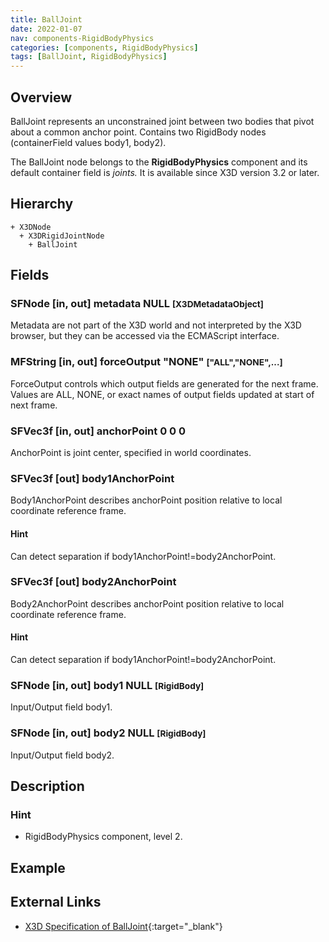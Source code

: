 ```yaml
---
title: BallJoint
date: 2022-01-07
nav: components-RigidBodyPhysics
categories: [components, RigidBodyPhysics]
tags: [BallJoint, RigidBodyPhysics]
---
```

<style>
.post h3 {
  word-spacing: 0.2em;
}
</style>

## Overview

BallJoint represents an unconstrained joint between two bodies that pivot about a common anchor point. Contains two RigidBody nodes (containerField values body1, body2).

The BallJoint node belongs to the **RigidBodyPhysics** component and its default container field is *joints.* It is available since X3D version 3.2 or later.

## Hierarchy

```
+ X3DNode
  + X3DRigidJointNode
    + BallJoint
```

## Fields

### SFNode [in, out] **metadata** NULL <small>[X3DMetadataObject]</small>

Metadata are not part of the X3D world and not interpreted by the X3D browser, but they can be accessed via the ECMAScript interface.

### MFString [in, out] **forceOutput** "NONE" <small>["ALL","NONE",...]</small>

ForceOutput controls which output fields are generated for the next frame. Values are ALL, NONE, or exact names of output fields updated at start of next frame.

### SFVec3f [in, out] **anchorPoint** 0 0 0

AnchorPoint is joint center, specified in world coordinates.

### SFVec3f [out] **body1AnchorPoint**

Body1AnchorPoint describes anchorPoint position relative to local coordinate reference frame.

#### Hint

Can detect separation if body1AnchorPoint!=body2AnchorPoint.

### SFVec3f [out] **body2AnchorPoint**

Body2AnchorPoint describes anchorPoint position relative to local coordinate reference frame.

#### Hint

Can detect separation if body1AnchorPoint!=body2AnchorPoint.

### SFNode [in, out] **body1** NULL <small>[RigidBody]</small>

Input/Output field body1.

### SFNode [in, out] **body2** NULL <small>[RigidBody]</small>

Input/Output field body2.

## Description

### Hint

- RigidBodyPhysics component, level 2.

## Example

<x3d-canvas src="https://create3000.github.io/media/examples/RigidBodyPhysics/BallJoint/BallJoint.x3d"></x3d-canvas>

## External Links

- [X3D Specification of BallJoint](https://www.web3d.org/documents/specifications/19775-1/V4.0/Part01/components/rigidBodyPhysics.html#BallJoint){:target="_blank"}

